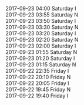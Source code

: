 2017-09-23 04:00 Saturday  I  
2017-09-23 03:55 Saturday  N  
2017-09-23 03:50 Saturday  I  
2017-09-23 03:30 Saturday  N  
2017-09-23 03:20 Saturday  I  
2017-09-23 02:20 Saturday  N  
2017-09-23 02:00 Saturday  I  
2017-09-23 01:55 Saturday  N  
2017-09-23 01:20 Saturday  I  
2017-09-23 01:15 Saturday  N  
2017-09-22 22:35 Friday  I  
2017-09-22 20:10 Friday  N  
2017-09-22 20:05 Friday  I  
2017-09-22 19:45 Friday  N  
2017-09-22 19:40 Friday  I  

